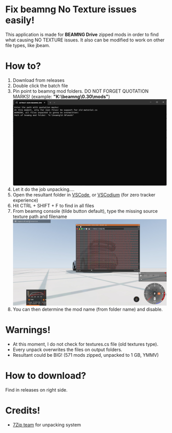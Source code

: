 # Fix beamng No Texture issues easily!

This application is made for **BEAMNG Drive** zipped mods in order to find what causing NO TEXTURE issues. It also can be modified to work on other file types, like jbeam.


# How to?

 1. Download from releases
 2. Double click the batch file
 3. Pin point to beamng mod folders. DO NOT FORGET QUOTATION MARKS! (example: **"K:\beamng\0.30\mods"**) ![note the quotation marks](https://github.com/bitelaserkhalif/beamng-beamfix/blob/master/manual_images/CMD.png?raw=true "CMD example")
 4. Let it do the job unpacking....
 5. Open the resultant folder in [VSCode](https://code.visualstudio.com/), or [VSCodium](https://vscodium.com/) (for zero tracker experience)
 6. Hit CTRL + SHIFT + F to find in all files
 7. From beamng console (tilde button default), type the missing source texture path and filename ![Look at the red errors!](https://github.com/bitelaserkhalif/beamng-beamfix/blob/master/manual_images/20231002130733_1.jpg?raw=true "Errors is Red")
 8. You can then determine the mod name (from folder name) and disable.

# Warnings!

 - At this moment, I do not check for textures.cs file (old textures type).
 - Every unpack overwrites the files on output folders.
 - Resultant could be BIG! (571 mods zipped, unpacked to 1 GB, YMMV)

# How to download?

Find in releases on right side.


# Credits!

 - [7Zip team](https://www.7-zip.org/) for unpacking system


